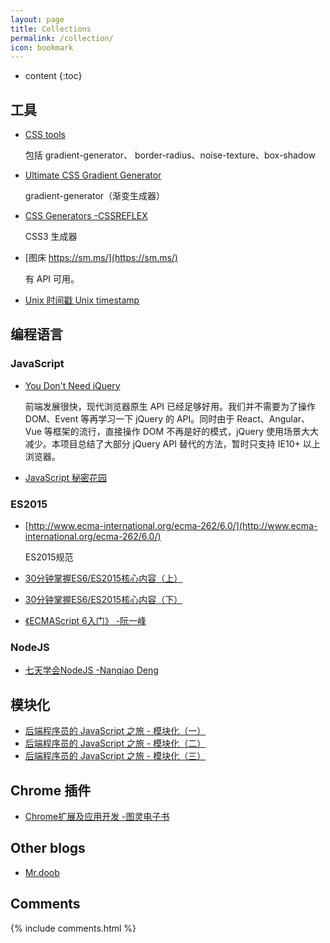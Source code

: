 ```yaml
---
layout: page
title: Collections
permalink: /collection/
icon: bookmark
---
```


* content
{:toc}

## 工具

* [CSS tools](http://www.cssmatic.com)

    包括 gradient-generator、 border-radius、noise-texture、box-shadow

* [Ultimate CSS Gradient Generator](http://www.colorzilla.com/gradient-editor/)

  gradient-generator（渐变生成器）

* [CSS Generators -CSSREFLEX](http://www.cssreflex.com/css-generators/)

  CSS3 生成器

* [图床 https://sm.ms/](https://sm.ms/)

    有 API 可用。

* [Unix 时间戳 Unix timestamp](http://tool.chinaz.com/Tools/unixtime.aspx)

## 编程语言

### JavaScript

* [You Don't Need jQuery](https://github.com/oneuijs/You-Dont-Need-jQuery/blob/master/README.zh-CN.md)

    前端发展很快，现代浏览器原生 API 已经足够好用。我们并不需要为了操作 DOM、Event 等再学习一下 jQuery 的 API。同时由于 React、Angular、Vue 等框架的流行，直接操作 DOM 不再是好的模式，jQuery 使用场景大大减少。本项目总结了大部分 jQuery API 替代的方法，暂时只支持 IE10+ 以上浏览器。

* [JavaScript 秘密花园](http://bonsaiden.github.io/JavaScript-Garden/zh/)


### ES2015

* [http://www.ecma-international.org/ecma-262/6.0/](http://www.ecma-international.org/ecma-262/6.0/)

    ES2015规范

* [30分钟掌握ES6/ES2015核心内容（上）](http://segmentfault.com/a/1190000004365693)

* [30分钟掌握ES6/ES2015核心内容（下）](http://segmentfault.com/a/1190000004368132)

* [《ECMAScript 6入门》 -阮一峰](https://github.com/ruanyf/es6tutorial)

### NodeJS

* [七天学会NodeJS -Nanqiao Deng](https://nqdeng.github.io/7-days-nodejs)

## 模块化

* [后端程序员的 JavaScript 之旅 - 模块化（一）](http://lishaopeng.com/2016/02/05/js-module/)
* [后端程序员的 JavaScript 之旅 - 模块化（二）](http://lishaopeng.com/2016/02/11/js-module2/)
* [后端程序员的 JavaScript 之旅 - 模块化（三）](http://lishaopeng.com/2016/02/19/js-module3/)

## Chrome 插件

* [Chrome扩展及应用开发 -图灵电子书](http://www.ituring.com.cn/minibook/950)

## Other blogs

* [Mr.doob](https://github.com/mrdoob) 
 

## Comments

{% include comments.html %}
